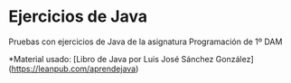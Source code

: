 # Ejercicios de Java

Pruebas con ejercicios de Java de la asignatura Programación de 1º DAM

*Material usado:
[Libro de Java por Luis José Sánchez González] (https://leanpub.com/aprendejava)


